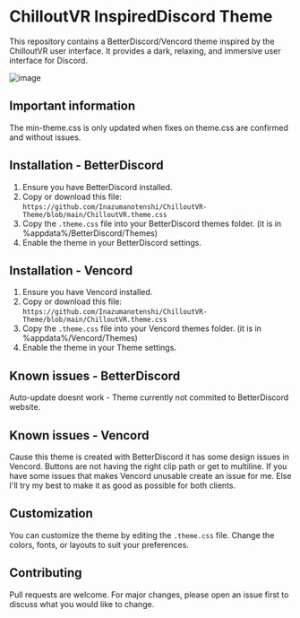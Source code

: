 # ChilloutVR InspiredDiscord Theme

This repository contains a BetterDiscord/Vencord theme inspired by the ChilloutVR user interface. It provides a dark, relaxing, and immersive user interface for Discord.

![image](https://github.com/user-attachments/assets/bf961895-6158-47da-b71b-96443b141ad8)

## Important information

The min-theme.css is only updated when fixes on theme.css are confirmed and without issues.

## Installation - BetterDiscord

1. Ensure you have BetterDiscord installed.
2. Copy or download this file: `https://github.com/Inazumanotenshi/ChilloutVR-Theme/blob/main/ChilloutVR.theme.css`
3. Copy the `.theme.css` file into your BetterDiscord themes folder. (it is in %appdata%/BetterDiscord/Themes)
4. Enable the theme in your BetterDiscord settings.

## Installation - Vencord

1. Ensure you have Vencord installed.
2. Copy or download this file: `https://github.com/Inazumanotenshi/ChilloutVR-Theme/blob/main/ChilloutVR.theme.css`
3. Copy the `.theme.css` file into your Vencord themes folder. (it is in %appdata%/Vencord/Themes)
4. Enable the theme in your Theme settings.

## Known issues - BetterDiscord

Auto-update doesnt work - Theme currently not commited to BetterDiscord website.

## Known issues - Vencord

Cause this theme is created with BetterDiscord it has some design issues in Vencord. Buttons are not having the right clip path or get to multiline. If you have some issues that makes Vencord unusable create an issue for me. Else I'll try my best to make it as good as possible for both clients.


## Customization

You can customize the theme by editing the `.theme.css` file. Change the colors, fonts, or layouts to suit your preferences.

## Contributing

Pull requests are welcome. For major changes, please open an issue first to discuss what you would like to change.
